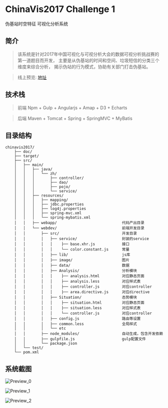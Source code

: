 # ChinaVis2017 Challenge 1
伪基站时空特征 可视化分析系统
## 简介
>该系统是针对2017年中国可视化与可视分析大会的数据可视分析挑战赛的第一道题目而开发，
主要是从伪基站的时间和空间、垃圾短信的分类三个维度来综合分析，
揭示伪站的行为模式，协助有关部门打击伪基站。

> 线上预览: [地址](http://59.110.139.197/chinavis-dev/#!/ "伪基站时空特征")
## 技术栈
>前端 Npm + Gulp + Angularjs + Amap + D3 + Echarts

>后端 Maven + Tomcat + Spring + SpringMVC + MyBatis
## 目录结构
    chinavis2017/
        ├── doc/
        ├── target/
        ├── src/
        │   ├── main/
        │   │   ├── java/
        │   │   │   └── zh/
        │   │   │       ├── controller/
        │   │   │       ├── dao/
        │   │   │       ├── pojo/
        │   │   │       └── service/
        │   │   ├── resources/
        │   │   │   ├── mapping/
        │   │   │   ├── jdbc.properties
        │   │   │   ├── log4j.properties
        │   │   │   ├── spring-mvc.xml
        │   │   │   └── spring-mybatis.xml
        │   │   ├── webapp/                             代码产出目录
        │   │   └── webdev/                             前端开发目录
        │   │       ├── src/                            开发目录
        │   │       │   ├── service/                    封装的service
        │   │       │   │    ├── base.xhr.js            接口
        │   │       │   │    └── color.constant.js      常量
        │   │       │   ├── lib/                        js库
        │   │       │   ├── image/                      图片
        │   │       │   ├── data/                       数据
        │   │       │   ├── Analysis/                   分析模块
        │   │       │   │    ├── analysis.html          对应静态页面
        │   │       │   │    ├── analysis.less          对应样式表
        │   │       │   │    ├── controller.js          对应controller
        │   │       │   │    ├── area.directive.js      对应directive
        │   │       │   ├── Situation/                  态势模块
        │   │       │   │    ├── situation.html         对应静态页面
        │   │       │   │    ├── situation.less         对应样式表
        │   │       │   │    └── controller.js          对应controller
        │   │       │   ├── config.js                   路由等设置
        │   │       │   ├── common.less                 全局样式
        │   │       │   └── etc 
        │   │       ├── node_modules/                   自动生成，包含开发依赖
        │   │       ├── gulpfile.js                     gulp配置文件
        │   │       └── package.json
        │   └── test/
        └── pom.xml
## 系统截图
![Preview_0](https://github.com/oceanstation/chinavis2017/blob/dev/doc/Preview_0.png)

![Preview_1](https://github.com/oceanstation/chinavis2017/blob/dev/doc/Preview_1.png)

![Preview_2](https://github.com/oceanstation/chinavis2017/blob/dev/doc/Preview_2.png)